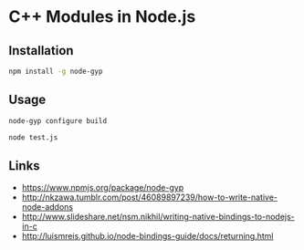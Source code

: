 # C++ Modules in Node.js

## Installation

```bash
npm install -g node-gyp
```

## Usage

```bash
node-gyp configure build
```

```bash
node test.js
```

## Links
- https://www.npmjs.org/package/node-gyp
- http://nkzawa.tumblr.com/post/46089897239/how-to-write-native-node-addons
- http://www.slideshare.net/nsm.nikhil/writing-native-bindings-to-nodejs-in-c
- http://luismreis.github.io/node-bindings-guide/docs/returning.html


